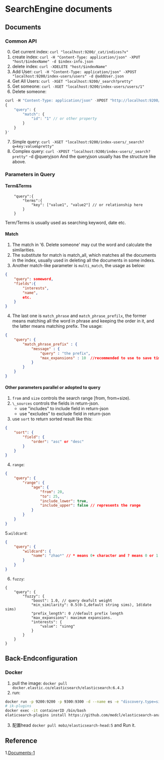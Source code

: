 # SearchEngine documents

## Documents
### Common API
0. Get current index: `curl "localhost:9200/_cat/indices?v"`
1. create index: `curl -H "Content-Type: application/json" -XPUT "host/$indexName" -d $index-info.json`
2. delete index: `curl -XDELETE "host/$indexName" `
3. Add User: `curl -H "Content-Type: application/json" -XPOST "localhost:9200/index-users/users" -d @addUser.json`
4. Get All Users: `curl -XGET "localhost:9200/_search?pretty"` 
5. Get someone: `curl -XGET "localhost:9200/index-users/users/1"`
6. Delete someone: 
```js
curl -H "Content-Type: application/json" -XPOST "http://localhost:9200/index-users/_delete_by_query?pretty" -d '
{
    "query": {
        "match": {
            "id": "1" // or other property
        }
    }
}'
```
7. Simple query: `curl -XGET "localhost:9200/index-users/_search?q=key:value&pretty"`
8. Complex query: `curl -XPOST "localhost:9200/index-users/_search?pretty"` -d @queryjson
And the queryjson usually has the structure like above.
### Parameters in Query
#### Term&Terms
```
    "query":{
        "terms":{
            "key": ["value1", "value2"] // or relationship here   
        }
    }
```
Term/Terms is usually used as searching keyword, date etc.
#### Match
1. The match in '6. Delete someone' may cut the word and calculate the similarities.
2. The substitute for match is match\_all, which matches all the documents in the index, usually used in deleting all the documents in some indexs.
2. Another match-like parameter is `multi_match`, the usage as below:
```json
{ 
    "query": someword,
    "fields":{
        "interests",
        "name",
        etc.
    }
}
```
4. The last one is `match_phrase` and `match_phrase_prefilx`, the former means matching all the word in phrase and keeping the order in it, and the latter means matching prefix.
The usage:
```json
{
    "query": {
        "match_phrase_prefix" : {
            "message" : {
                "query" : "the prefix",
                "max_expansions" : 10  //recommended to use to save time when searching.
            }
        }
    }
}
```
#### Other parameters parallel or adopted to query
1. `from` and `size` controls the search range \[from, from+size).
2. `\_sources` controls the fields in return-json.
    * use "includes" to include field in return-json
    * use "excludes" to exclude field in return-json
3. use `sort` to return sorted result like this:
```json
{
    "sort": {
        "field": {
            "order": "asc" or "desc"  
        }
    }
}
```
4. `range`:
```json
{
    "query": {
        "range": {
            "age": {
                "from": 20,
                "to": 25,
                "include_lower": true,
                "include_upper": false // represents the range 
            }
        }
    }
}
```
5.`wildcard`:
```json
{
    "query": {
        "wildcard": {
            "name": "zhao*" // * means 0+ character and ? means 0 or 1 character.
        }
    }
}
```
6. `fuzzy`:
```
{
    "query": {
        "fuzzy": {
            "boost": 1.0, // query deafult weight
            "min_similarity": 0.5(0-1,default string sims), 1d(date sims)
            "prefix_length": 0 //default prefix length
            "max_expansions": maximum expansions.
            "interests": {
                "value": "sinng" 
            }
        }
    }
}
```


## Back-Endconfiguration
### Docker
1. pull the image: `docker pull docker.elastic.co/elasticsearch/elasticsearch:6.4.3`
2. run:  
```bash
docker run -p 9200:9200 -p 9300:9300 -d --name es -e "discovery.type=single-node" docker.elastic.co/elasticsearch/elasticsearch:6.5.3
# ik-plugins
docker exec -it containerID /bin/bash
elaticsearch-plugins install https://github.com/medcl/elasticsearch-analysis-ik/releases/download/v6.4.3/elasticsearch-analysis-ik-6.4.3.zip
```
3. 配置head
`docker pull mobz/elasticsearch-head:5` and Run it.

## Reference
1.[Documents-1](https://my.oschina.net/wuweixiang/blog/2990460)
